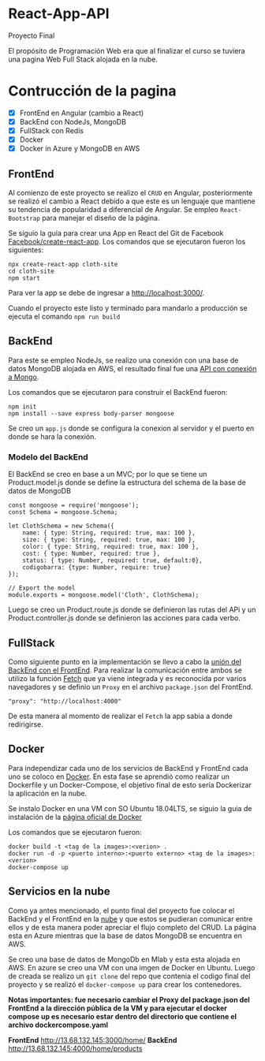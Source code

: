 
# React-App-API
Proyecto Final

El propósito de Programación Web era que al finalizar el curso se tuviera una pagina Web Full Stack alojada en la nube.
# Contrucción de la pagina
- [x] FrontEnd en Angular (cambio a React)
- [x] BackEnd con NodeJs, MongoDB
- [x] FullStack con Redis
- [x] Docker
- [x] Docker in Azure y MongoDB en AWS

## FrontEnd
Al comienzo de este proyecto se realizo el `CRUD` en Angular, posteriormente se realizó el cambio a React debido a que este es un lenguaje que mantiene su tendencia de popularidad a diferencial de Angular.
Se empleo `React-Bootstrap` para manejar el diseño de la página.

Se siguio la guia para crear una App en React del Git de Facebook [Facebook/create-react-app](https://github.com/facebook/create-react-app). Los comandos que se ejecutaron fueron los siguientes:

```
npx create-react-app cloth-site
cd cloth-site
npm start
```
Para ver la app se debe de ingresar a [http://localhost:3000/](http://localhost:3000/). 

Cuando el proyecto este listo y terminado para mandarlo a producción se ejecuta el comando `npm run build`


## BackEnd
Para este se empleo NodeJs, se realizo una conexión con una base de datos MongoDB alojada en AWS, el resultado final fue una
[API con conexión a Mongo](https://github.com/DeboraArzu/Laboratorio6).

Los comandos que se ejecutaron para construir el BackEnd fueron:
```
npm init
npm install --save express body-parser mongoose
```
Se creo un `app.js` donde se configura la conexion al servidor y el puerto en donde se hara la conexión. 
### Modelo del BackEnd
El BackEnd se creo en base a un MVC; por lo que se tiene un Product.model.js donde se define la estructura del schema de la base de datos de MongoDB
```
const mongoose = require('mongoose');
const Schema = mongoose.Schema;

let ClothSchema = new Schema({
    name: { type: String, required: true, max: 100 },
    size: { type: String, required: true, max: 100 },
    color: { type: String, required: true, max: 100 },
    cost: { type: Number, required: true },
    status: { type: Number, required: true, default:0},
    codigobarra: {type: Number, require: true}
});

// Export the model
module.exports = mongoose.model('Cloth', ClothSchema);
```
Luego se creo un Product.route.js donde se definieron las rutas del APi y un Product.controller.js donde se definieron las acciones para cada verbo.

## FullStack
Como siguiente punto en la implementación se llevo a cabo la [unión del BackEnd con el FrontEnd](https://github.com/DeboraArzu/BackEnd-FrontEnd).
Para realizar la comunicación entre ambos se utilizo la función [Fetch](https://developer.mozilla.org/es/docs/Web/API/Fetch_API/Utilizando_Fetch) que ya viene integrada y es reconocida por varios navegadores y se definio un `Proxy` en el archivo `package.json` del FrontEnd.
```
"proxy": "http://localhost:4000"
```
De esta manera al momento de realizar el `Fetch` la app sabia a donde redirigirse.

## Docker
Para independizar cada uno de los servicios de BackEnd y FrontEnd cada uno se coloco en [Docker](https://github.com/DeboraArzu/DockerLab). En esta fase se aprendió como realizar un Dockerfile y un Docker-Compose, el objetivo final de esto sería Dockerizar la aplicación en la nube.

Se instalo Docker en una VM con SO Ubuntu 18.04LTS, se siguio la guia de  instalación de la [página oficial de Docker](https://docs.docker.com/install/linux/docker-ce/ubuntu/)

Los comandos que se ejecutaron fueron:
```
docker build -t <tag de la images>:<verion> .
docker run -d -p <puerto interno>:<puerto externo> <tag de la images>:<verion>
docker-compose up 
```

## Servicios en la nube
Como ya antes mencionado, el punto final del proyecto fue colocar el BackEnd y el FrontEnd en la [nube](https://github.com/DeboraArzu/Laboratorio-9) y que estos se pudieran comunicar entre ellos y de esta manera poder apreciar el flujo completo del CRUD. 
La página esta en Azure mientras que la base de datos MongoDB se encuentra en AWS.

Se creo una base de datos de MongoDb en Mlab y esta esta alojada en AWS.
En azure se creo una VM con una imgen de Docker en Ubuntu. Luego de creada se realizo un `git clone` del repo que contenia el codigo final del proyecto y se realizó el `docker-compose up` para crear los contenedores.

**Notas importantes: fue necesario cambiar el Proxy del package.json del FrontEnd a la dirección pública de la VM y para ejecutar el docker compose up es necesario estar dentro del directorio que contiene el archivo dockercompose.yaml**

**FrontEnd**
http://13.68.132.145:3000/home/
**BackEnd**
http://13.68.132.145:4000/home/products
